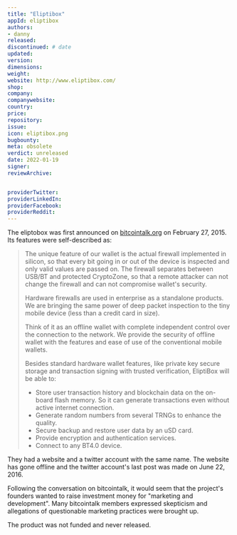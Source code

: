 ```yaml
---
title: "Eliptibox"
appId: eliptibox
authors:
- danny
released: 
discontinued: # date
updated: 
version: 
dimensions: 
weight: 
website: http://www.eliptibox.com/
shop: 
company: 
companywebsite: 
country: 
price: 
repository: 
issue:
icon: eliptibox.png
bugbounty:
meta: obsolete
verdict: unreleased  
date: 2022-01-19
signer:
reviewArchive:


providerTwitter: 
providerLinkedIn: 
providerFacebook: 
providerReddit: 
---
```



The eliptobox was first announced on [bitcointalk.org](https://bitcointalk.org/index.php?topic=970998.msg10601510#msg10601510) on February 27, 2015. Its features were  self-described as:

> The unique feature of our wallet is the actual firewall implemented in silicon, so that every bit going in or out of the device is inspected and only valid values are passed on. The firewall separates between USB/BT and protected CryptoZone, so that a remote attacker can not change the firewall and can not compromise wallet's security.
>
> Hardware firewalls are used in enterprise as a standalone products. We are bringing the same power of deep packet inspection to the tiny mobile device (less than a credit card in size).
>
> Think of it as an offline wallet with complete independent control over the connection to the network. We provide the security of offline wallet with the features and ease of use of the conventional mobile wallets.
>
> Besides standard hardware wallet features, like private key secure storage and transaction signing with trusted verification, EliptiBox will be able to:
>
> - Store user transaction history and blockchain data on the on-board flash memory. So it can generate transactions even without active internet connection.
> - Generate random numbers from several TRNGs to enhance the quality.
> - Secure backup and restore user data by an uSD card.
> - Provide encryption and authentication services.
> - Connect to any BT4.0 device.

They had a website and a twitter account with the same name. The website has gone offline and the twitter account's last post was made on June 22, 2016. 

Following the conversation on bitcointalk, it would seem that the project's founders wanted to raise investment money for "marketing and development". Many bitcointalk members expressed skepticism and allegations of questionable marketing practices were brought up.

The product was not funded and never released.

